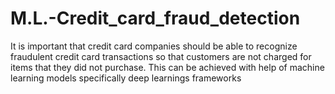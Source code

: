 # M.L.-Credit_card_fraud_detection
 It is important that credit card companies should be able to recognize fraudulent credit card transactions so that customers are not charged for items that they did not purchase. This can be achieved with help of machine learning models specifically deep learnings frameworks
